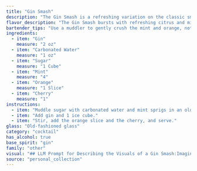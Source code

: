 ```yaml
---
title: "Gin Smash"
description: "The Gin Smash is a refreshing variation on the classic smash cocktail family, known for muddled fruits and herbs. Its origins likely stem from the 19th century, a time when gin-based cocktails were booming in popularity, drawing inspiration from the potent and flavorful punch bowls of the era. "
flavor_description: "The Gin Smash bursts with refreshing citrus and minty coolness. The gin's juniper and botanical notes are balanced by the sweetness of sugar, while the orange adds a bright, tangy layer. The carbonated water provides a crisp effervescence, leaving a clean and invigorating finish with a subtle cherry sweetness. "
bartender_tips: "Use a muddler to gently crush the mint and orange, not pulverize them.  A few pieces of orange zest will add complexity.  Sugar syrup helps dissolve quickly, but a simple syrup with a touch of orange blossom water elevates the flavor.  For a refreshing fizz, use a good quality tonic water and gently top with ice to avoid dilution.  Garnish with a fresh mint sprig and a maraschino cherry. "
ingredients:
  - item: "Gin"
    measure: "2 oz"
  - item: "Carbonated Water"
    measure: "1 oz"
  - item: "Sugar"
    measure: "1 Cube"
  - item: "Mint"
    measure: "4"
  - item: "Orange"
    measure: "1 Slice"
  - item: "Cherry"
    measure: "1"
instructions:
  - item: "Muddle sugar with carbonated water and mint sprigs in an old-fashioned glass."
  - item: "Add gin and 1 ice cube."
  - item: "Stir, add the orange slice and the cherry, and serve."
glass: "Old-fashioned glass"
category: "cocktail"
has_alcohol: true
base_spirit: "gin"
family: "other"
visual: "## LLM Prompt for Describing the Visuals of a Gin Smash:Imagine a tall, clear glass filled with ice. The drink itself is a vibrant emerald green, thanks to a generous amount of muddled fresh mint leaves. Tiny bubbles from the carbonated water rise to the surface, creating a shimmering effect. A thin slice of juicy orange rests on the rim of the glass, adding a touch of bright orange to the composition. A plump, dark cherry sits at the bottom of the drink, nestled amidst the mint. The overall effect is refreshing and inviting, with a delicate balance of vibrant green and refreshing orange hues. "
source: "personal_collection"
---
```


